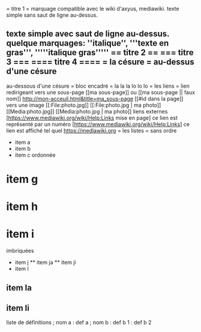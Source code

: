 = titre 1 =
marquage compatible avec le wiki d'axyus, mediawiki.
texte simple sans saut de ligne au-dessus.

texte simple avec saut de ligne au-dessus.
quelque marquages: ''italique'', '''texte en gras''', '''''italique gras'''''
== titre 2 ==
=== titre 3 ===
==== titre 4 ====
= la césure =
au-dessus d'une césure
----
au-dessous d'une césure
= bloc encadré =
 la la la
 lo lo lo
= les liens =
lien redirigeant vers une sous-page
[[ma sous-page]] ou [[ma sous-page || faux nom]]
http://mon-acceuil.html&title=ma_sous-page
[[#id dans la page]]
vers une image
[[:File:photo.jpg]]
[[:File:photo.jpg | ma photo]]
[[Media:photo.jpg]]
[[Media:photo.jpg | ma photo]]
liens externes
[https://www.mediawiki.org/wiki/Help:Links mise en page]
ce lien est représenté par un numéro
[https://www.mediawiki.org/wiki/Help:Links]
ce lien est affiché tel quel
https://mediawiki.org
= les listes =
sans ordre
* item a
* item b
* item c
ordonnée
# item g
# item h
# item i
imbriquées
* item j
** item ja
** item ji
* item l
## item la
## item li
liste de définitions
; nom a
: def a
; nom b
: def b 1
: def b 2
